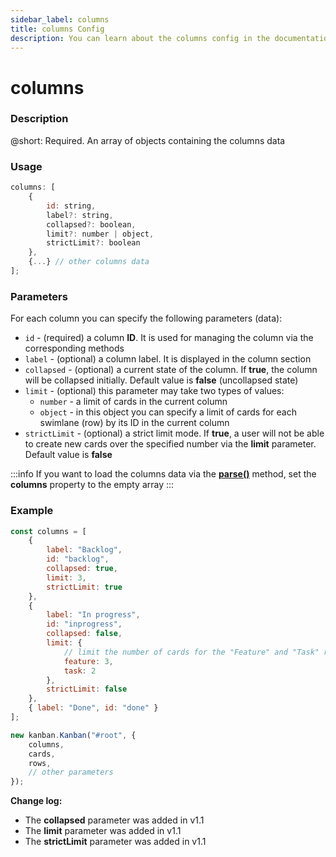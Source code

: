 ```yaml
---
sidebar_label: columns
title: columns Config
description: You can learn about the columns config in the documentation of the DHTMLX JavaScript Kanban library. Browse developer guides and API reference, try out code examples and live demos, and download a free 30-day evaluation version of DHTMLX Kanban.
---
```


# columns

### Description

@short: Required. An array of objects containing the columns data

### Usage

~~~jsx {}
columns: [
	{
		id: string,
		label?: string,
		collapsed?: boolean,
		limit?: number | object,
		strictLimit?: boolean
	},
	{...} // other columns data
];
~~~

### Parameters

For each column you can specify the following parameters (data):

- `id` - (required) a column **ID**. It is used for managing the column via the corresponding methods 
- `label` - (optional) a column label. It is displayed in the column section
- `collapsed` - (optional) a current state of the column. If **true**, the column will be collapsed initially. Default value is **false** (uncollapsed state)
- `limit` - (optional) this parameter may take two types of values:
	- `number` - a limit of cards in the current column
	- `object` - in this object you can specify a limit of cards for each swimlane (row) by its ID in the current column
- `strictLimit` - (optional) a strict limit mode. If **true**, a user will not be able to create new cards over the specified number via the **limit** parameter. Default value is **false** 

:::info
If you want to load the columns data via the [**parse()**](../../methods/js_kanban_parse_method) method, set the **columns** property to the empty array
:::

### Example

~~~jsx {1-21,24}
const columns = [
	{ 
		label: "Backlog", 
		id: "backlog",
		collapsed: true,
		limit: 3,
		strictLimit: true 
	},
	{ 
		label: "In progress", 
		id: "inprogress",
		collapsed: false,
		limit: {
			// limit the number of cards for the "Feature" and "Task" rows of the "In progress" column
			feature: 3, 
			task: 2
		},
		strictLimit: false
	},
	{ label: "Done", id: "done" }
];

new kanban.Kanban("#root", {
	columns,
	cards,
	rows,
	// other parameters
});
~~~

**Change log:**
- The **collapsed** parameter was added in v1.1 
- The **limit** parameter was added in v1.1
- The **strictLimit** parameter was added in v1.1